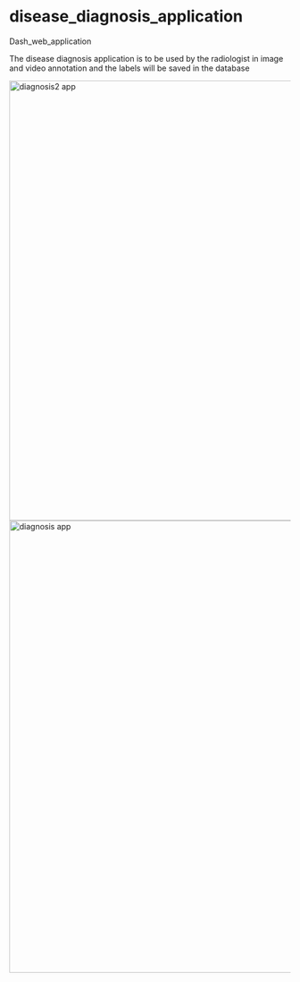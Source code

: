# disease_diagnosis_application
Dash_web_application

The disease diagnosis application  is to be used by the radiologist in image and video annotation and the labels will be saved in the database

<img width="787" alt="diagnosis2 app" src="https://github.com/kariukimary/disease_diagnosis_application/assets/133002438/a7c71a96-c8eb-41b2-9433-b2c2eb1c5d69">

<img width="809" alt="diagnosis app" src="https://github.com/kariukimary/disease_diagnosis_application/assets/133002438/31fb07dd-767e-4fd2-8776-5e283b128a51">

